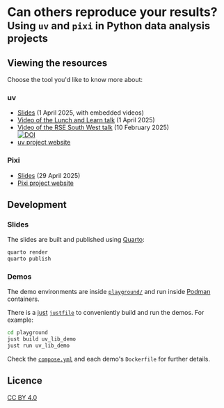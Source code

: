 # Can others reproduce your results?<br><small>Using `uv` and `pixi` in Python data analysis projects</small>

## Viewing the resources

Choose the tool you'd like to know more about:

### uv

- [Slides](https://jatonline.github.io/managing-dependencies-using-uv-and-pixi/slides/uv/) (<time datetime="2025-04-01">1 April 2025</time>, with embedded videos)
- [Video of the Lunch and Learn talk](https://youtu.be/OJ_-rkoeol8) (<time datetime="2025-04-01">1 April 2025</time>)
- [Video of the RSE South West talk](https://zenodo.org/records/14837979) (<time datetime="2025-02-10">10 February 2025</time>)<br>[![DOI](https://zenodo.org/badge/DOI/10.5281/zenodo.14837979.svg)](https://doi.org/10.5281/zenodo.14837979)
- [uv project website](https://docs.astral.sh/uv/)

### Pixi

- [Slides](https://jatonline.github.io/managing-dependencies-using-uv-and-pixi/slides/pixi/) (<time datetime="2025-04-29">29 April 2025</time>)
- [Pixi project website](https://pixi.sh)

## Development

### Slides

The slides are built and published using [Quarto](https://quarto.org/):

```bash
quarto render
quarto publish
```

### Demos

The demo environments are inside [`playground/`](./playground/) and run inside [Podman](https://podman.io/) containers.

There is a [just](https://just.systems/) [`justfile`](./playground/justfile) to conveniently build and run the demos. For example:

```bash
cd playground
just build uv_lib_demo
just run uv_lib_demo
```

Check the [`compose.yml`](./playground/compose.yml) and each demo's `Dockerfile` for further details.

## Licence

[CC BY 4.0](https://creativecommons.org/licenses/by/4.0/deed.en)
